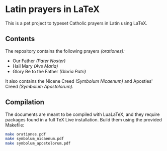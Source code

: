# Latin prayers in LaTeX

This is a pet project to typeset Catholic prayers in Latin using LaTeX.

## Contents

The repository contains the following prayers *(orationes):*

* Our Father *(Pater Noster)*
* Hail Mary *(Ave Maria)*
* Glory Be to the Father *(Gloria Patri)*

It also contains the Nicene Creed *(Symbolum Nicaenum)* and Apostles' Creed *(Symbolum Apostolorum).*

## Compilation

The documents are meant to be compiled with LuaLaTeX, and they require packages found in a full TeX Live installation.
Build them using the provided Makefile:

```bash
make orationes.pdf
make symbolum_nicaenum.pdf
make symbolum_apostolorum.pdf
```
